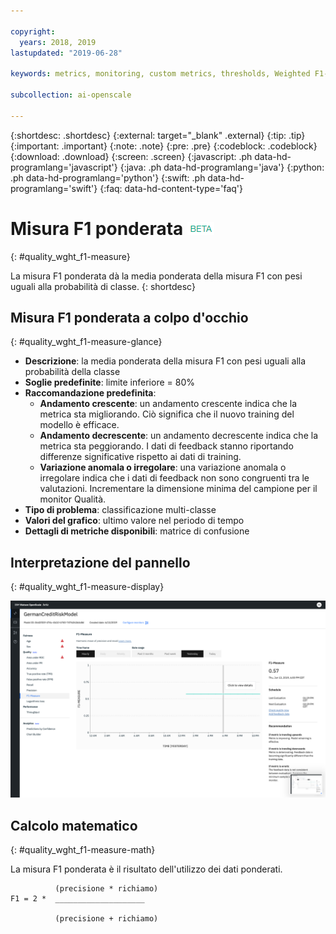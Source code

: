 ```yaml
---

copyright:
  years: 2018, 2019
lastupdated: "2019-06-28"

keywords: metrics, monitoring, custom metrics, thresholds, Weighted F1-Measure

subcollection: ai-openscale

---
```


{:shortdesc: .shortdesc}
{:external: target="_blank" .external}
{:tip: .tip}
{:important: .important}
{:note: .note}
{:pre: .pre}
{:codeblock: .codeblock}
{:download: .download}
{:screen: .screen}
{:javascript: .ph data-hd-programlang='javascript'}
{:java: .ph data-hd-programlang='java'}
{:python: .ph data-hd-programlang='python'}
{:swift: .ph data-hd-programlang='swift'}
{:faq: data-hd-content-type='faq'}

# Misura F1 ponderata ![tag beta](images/beta.png)
{: #quality_wght_f1-measure}

La misura F1 ponderata dà la media ponderata della misura F1 con pesi uguali alla probabilità di classe.
{: shortdesc}

## Misura F1 ponderata a colpo d'occhio
{: #quality_wght_f1-measure-glance}

- **Descrizione**: la media ponderata della misura F1 con pesi uguali alla probabilità della classe
- **Soglie predefinite**: limite inferiore = 80%
- **Raccomandazione predefinita**:
   - **Andamento crescente**: un andamento crescente indica che la metrica sta migliorando. Ciò significa che il nuovo training del modello è efficace.
   - **Andamento decrescente**: un andamento decrescente indica che la metrica sta peggiorando. I dati di feedback stanno riportando differenze significative rispetto ai dati di training.
   - **Variazione anomala o irregolare**: una variazione anomala o irregolare indica che i dati di feedback non sono congruenti tra le valutazioni. Incrementare la dimensione minima del campione per il monitor Qualità.
- **Tipo di problema**: classificazione multi-classe
- **Valori del grafico**: ultimo valore nel periodo di tempo
- **Dettagli di metriche disponibili**: matrice di confusione

## Interpretazione del pannello
{: #quality_wght_f1-measure-display}

![viene visualizzato il grafico della misura F1 ponderata.](images/quality-f1-meas.png)

## Calcolo matematico
{: #quality_wght_f1-measure-math}

La misura F1 ponderata è il risultato dell'utilizzo dei dati ponderati.

```
          (precisione * richiamo)
F1 = 2 *  ____________________

          (precisione + richiamo)
```
